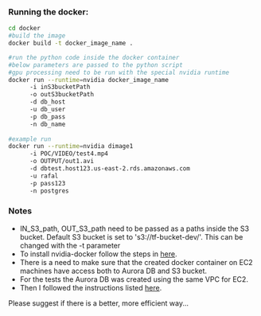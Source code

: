 ### Running the docker:

```sh
cd docker
#build the image
docker build -t docker_image_name .

#run the python code inside the docker container
#below parameters are passed to the python script
#gpu processing need to be run with the special nvidia runtime
docker run --runtime=nvidia docker_image_name 
      -i inS3bucketPath
      -o outS3bucketPath 
      -d db_host
      -u db_user 
      -p db_pass 
      -n db_name
      
#example run
docker run --runtime=nvidia dimage1 
      -i POC/VIDEO/test4.mp4
      -o OUTPUT/out1.avi 
      -d dbtest.host123.us-east-2.rds.amazonaws.com
      -u rafal 
      -p pass123 
      -n postgres
```


### Notes

- IN_S3_path, OUT_S3_path need to be passed as a paths inside the S3 bucket. Default S3 bucket is set to 's3://tf-bucket-dev/'. This can be changed with the -t parameter
- To install nvidia-docker follow the steps in [here](https://github.com/nvidia/nvidia-docker/wiki/Installation-(version-2.0)).
- There is a need to make sure that the created docker container on EC2 machines have access both to Aurora DB and S3 bucket.
- For the tests the Aurora DB was created using the same VPC for EC2.
- Then I followed the instructions listed [here](https://docs.aws.amazon.com/AmazonRDS/latest/UserGuide/USER_VPC.Scenarios.html#USER_VPC.Scenario1).

Please suggest if there is a better, more efficient way...

